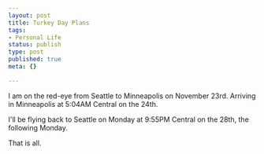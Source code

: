 ```yaml
--- 
layout: post
title: Turkey Day Plans
tags: 
- Personal Life
status: publish
type: post
published: true
meta: {}

---
```

I am on the red-eye from Seattle to Minneapolis on November 23rd. Arriving in Minneapolis at 5:04AM Central on the 24th.

  I'll be flying back to Seattle on Monday at 9:55PM Central on the 28th, the following Monday.

  That is all.
